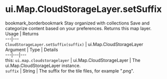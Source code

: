  
#  ui.Map.CloudStorageLayer.setSuffix
bookmark_borderbookmark Stay organized with collections  Save and categorize content based on your preferences.
Returns this map layer.
Usage | Returns  
---|---  
`CloudStorageLayer.setSuffix(suffix)` | ui.Map.CloudStorageLayer  
Argument | Type | Details  
---|---|---  
this: `ui.map.cloudstoragelayer` | ui.Map.CloudStorageLayer | The ui.Map.CloudStorageLayer instance.  
`suffix` | String | The suffix for the tile files, for example ".png".  
